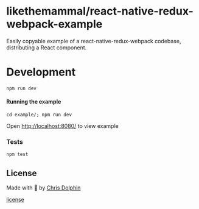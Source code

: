 likethemammal/react-native-redux-webpack-example
=========

Easily copyable example of a react-native-redux-webpack codebase, distributing a React component.


# Development

    npm run dev
    
#### Running the example

	cd example/; npm run dev
  
Open [http://localhost:8080/](http://localhost:8080/) to view example

### Tests

    npm test

## License

Made with 🍊 by [Chris Dolphin](https://github.com/likethemammal)

[license](https://github.com/likethemammal/open-source-react-component-example/blob/master/LICENSE)
